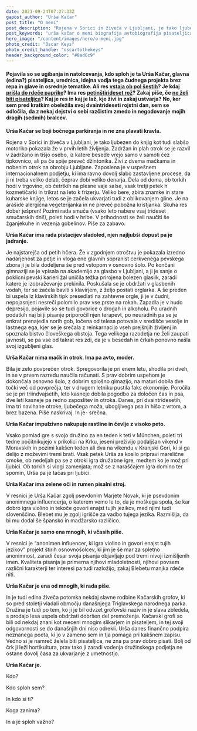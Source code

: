 ```yaml
---
date: 2021-09-24T07:27:33Z
gapost_author: "Urša Kačar"
post_title: "O meni"
post_description: "Rojena v Sorici in živeča v Ljubljani, je tako ljubezen do knjig kot tudi slabšo motoriko pokazala že v prvih letih življenja. Zadržan in plah otrok se je razvil v zadržano in tišjo osebo, iz katere besede vrejo samo v samoti čez tipkovnico, ali pa če spije preveč džintonika."
post_keywords: "urša kačar o meni biografija avtobiografija pisateljica"
hero_image: "/content/images/hero/o-meni.jpg"
photo_credit: "Oscar Keys"
photo_credit_handle: "oscartothekeys"
header_background_color: "#8ad6c9"
---
```


#### Pojavila so se ugibanja in natolcevanja, kdo sploh je ta Urša Kačar, glavna (edina?) pisateljica, urednica, idejna vodja tega čudnega projekta brez repa in glave in osrednje tematike. Ali res <span style="color:#279a87">[**vstaja ob pol šestih**](0820-jutranja-rutina)</span>? Je kdaj <span style="color:#279a87">[**prišla do rdeče paprike**](1120-rdeca-paprika)</span>? Ima res <span style="color:#279a87">[**petinštirideset rož**](1020-zelenoprstnost)</span>? Zakaj piše, če <span style="color:#279a87">[**ne želi biti pisateljica**](0320-iz-spoved)</span>? Kaj je res in kaj je laž, kje živi in zakaj ustvarja? No, ker sem pred kratkim obeležila svoj dvaintrideseti rojstni dan, sem se odločila, da z nekaj dejstvi o sebi razčistim zmedo in negodovanje mojih dragih (sedmih) bralcev.

**Urša Kačar se boji bočnega parkiranja in ne zna plavati kravla.**

Rojena v Sorici in živeča v Ljubljani, je tako ljubezen do knjig kot tudi slabšo motoriko pokazala že v prvih letih življenja. Zadržan in plah otrok se je razvil v zadržano in tišjo osebo, iz katere besede vrejo samo v samoti čez tipkovnico, ali pa če spije preveč džintonika. Živi z dvema mačkama in nobenim otrok na obrobju Ljubljane. Zaposlena je v uspešnem internacionalnem podjetju, ki ima ravno dovolj slabo zastavljene procese, da ji ni treba veliko delati, čeprav dobi veliko denarja. Dela od doma, ob torkih hodi v trgovino, ob četrtkih na plesne vaje salse, vsak tretji petek h kozmetičarki in trikrat na leto k frizerju. Veliko bere, zbira znamke in stare kuharske knjige, letos se je začela ukvarjati tudi z oblikovanjem gline. Je na arašide alergična vegeterijanka in ne preveč pobožna kristjanka. Skuha res dober ješpren! Pozimi rada smuča (vsako leto nabere vsaj trideset smučarskih dni!), poleti hodi v hribe. V prihodnosti se želi naučiti še žganjekuhe in vezenja gobelinov. Piše za zabavo.

**Urša Kačar ima rada pistacijev sladoled, njen najljubši dopust pa je jadranje.**

Je najstarejša od petih hčera. Že v zgodnjem otroštvu je pokazala izredno nadarjenost za petje in vloga ene glavnih sopranist cerkvenega pevskega zbora ji je bila dodeljena še pred vstopom v osnovno šolo. Po končani gimnaziji se je vpisala na akademijo za glasbo v Ljubljani, a ji je sanje o poklicni pevski karieri žal uničila težka prirojena bolezen glasilk, zaradi katere je izobraževanje prekinila. Poskušala se je obdržati v glasbenih vodah, ter se začela baviti s klavirjem, z željo postati orglarka. A še preden bi uspela iz klavirskih tipk presedlati na zahtevne orgle, ji je v čudni, nepojasnjeni nesreči polomilo prav vse prste na rokah.
Zapadla je v hudo depresijo, pojavile so se tudi govorice o drogah in alkoholu. Po uradnih podatkih naj bi ji pisanje priporočil njen terapevt, po neuradnih pa se je enkrat prenajedla norih gob, ločena od telesa potovala v središče vesolje in lastnega ega, kjer se je srečala z reinkarnacijo vseh prejšnjih življenj in spoznala bistvo človeškega obstoja. Tega velikega razodetja ne želi zaupati javnosti, se pa vse od takrat res zdi, da je v besedah in črkah ponovno našla svoj izgubljeni glas.

**Urša Kačar nima mačk in otrok. Ima pa avto, moder.**

Bila je zelo povprečen otrok. Spregovorila je pri enem letu, shodila pri dveh, in se v prvem razredu naučila računati. S prav dobrim uspehom je dokončala osnovno šolo, z dobrim splošno gimazijo, na maturi dobila dve točki več od povprečja, ter v drugem letniku pustila faks ekonomije. Poročila se je pri triindvajsetih, leto kasneje dobila pogodbo za določen čas in psa, dve leti kasneje pa redno zaposlitev in otroka. Danes, pri dvaintridesetih, ima tri navihane otroke, ljubečega moža, ubogljivega psa in hišo z vrtom, a brez bazena. Piše naskrivaj. In je- srečna.

**Urša Kačar impulzivno nakupuje rastline in čevlje z visoko peto.**

Vsako pomlad gre s svojo družino za en teden k teti v München, poleti tri tedne počitnikujejo v prikolici na Krku, jeseni preživijo podaljšan vikend v Moravskih in pozimi kakšen teden ali dva na vikendu v Kranjski Gori, ki si ga delijo z moževimi tremi brati. Vsak petek Urša za kosilo pripravi marelične cmoke, ob nedeljah pa se z otroki igra družabne igre, medtem ko je mož pri ljubici. Ob torkih si vlogi zamenjata; mož se z naraščajem igra domino ter spomin, Urša pa je tačas pri ljubici.

**Urša Kačar ima zelene oči in rumen pisalni stroj.**

V resnici je Urša Kačar zgolj psevdonim Marjete Novak, ki je psevdonim anonimnega influencerja, o katerem vemo le to, da je moškega spola, še kar dobro igra violino in tekoče govori enajst tujih jezikov, med njimi tudi slovenščino. Blebet mu je zgolj igrišče za vadbo tujega jezika. Razmišlja, da bi mu dodal še špansko in madžarsko različico.

**Urša Kačar je samo ena mnogih, ki včasih piše.**

V resnici je “anonimen influencer, ki igra violino in govori enajst tujih jezikov” projekt štirih osnovnošolcev, ki jim je še mar za spletno anonimnost, zaradi česar svoja pisanja objavljajo pod tremi nivoji izmišljenih imen. Kvaliteta pisanja je primerna njihovi mladoletnosti, njihovi povsem različni karakterji ter interesi pa tudi razložijo, zakaj Blebetu manjka rdeče niti.

**Urša Kačar je ena od mnogih, ki rada piše.**

In je tudi edina živeča potomka nekdaj slavne rodbine Kačarskih grofov, ki so pred stoletji vladali območju današnjega Triglavskega narodnega parka. Družina je tudi po tem, ko ji je bil odvzet grofovski naziv in je slava zbledela, s prodajo lesa uspela obdržati dobršen del premoženja. Kačarski grofi so bili od nekdaj znani kot meceni mnogim slikarjem in pisateljem, in tej svoji odgovornosti se do današnjih dni niso odrekli. Urša danes finančno podpira neznanega poeta, ki jo v zameno sem in tja pomaga pri kakšnem zapisu. Vedno si je namreč želela biti pisateljica, ne zna pa prav dobro pisati. Bolj od črk ji leži hortikultura, prav tako ji zaradi vodenja družinskega podjetja ne ostane dovolj časa za ukvarjanje z umetnostjo.

**Urša Kačar je.**

Kdo?

Kdo sploh sem?

In kdo si ti?

Koga zanima?

In a je sploh važno?
